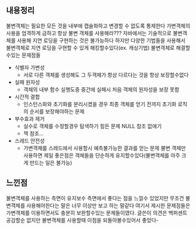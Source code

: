 ## 내용정리
불변객체는 필요한 모든 것을 내부에 캡슐화하고 변경할 수 없도록 통제한다
가변객체의 사용을 엄격하게 금하고 항상 불변 객체를 사용해라???
자바에서는 기술적으로 불변객체를 사용해 지연 로딩을 구현하는 것은 불가능하다 하지만 다양한 기법들을 사용해서 불변객체로 지연 로딩을 구현할 수 있게 해킹할수있다(ex. 캐싱기법)
불변객체로 해결할수있는 문제점들
- 식별자 가변성
	- 서로 다른 객체를 생성해도 그 두객체가 항상 다르다는 것을 항상 보장할수없다
- 실패 원자성
	- 객체의 내부 함수 실행도중 중간에 실패시 처음 객체의 원자성을 보장 못함
- 시간적 결합
	- 인스턴스화와 초기화를 분리시켰을 경우  최종 객체를 얻기 전까지 초기화 로직의 순서를 보장해야하는 문제
- 부수효과 제거
	- 실수로 객체를 수정할경우 탐색하기 힘든 문제
 NULL 참조 없애기
	- 책 참조...
- 스레드 안전성
	- 가변객체를 스레드에서 사용할시 예측불가능한 결과를 얻는 문제
불변 객체만 사용하면 제일 좋은점은 객체들을 단순하게 유지할수있다(불변객체를 아주 크게 만드는 일은 불가능)

## 느낀점
불변객체를 사용하는 측면이 유지보수 측면에서 좋다는 점을 느낄수 있었지만 무조건 불변객체를 사용해야한다는 말은 너무 이상만 보고 하는 말같다 여기서 제시한 문제점들은 가변객체를 이용하면서도 충분히 보완할수있는 문제들이였다. 글쓴이 의견은 백퍼센트 공감할순 없지만 불변객체를 사용할때 이점을 되돌아볼수있어서 좋았다-
